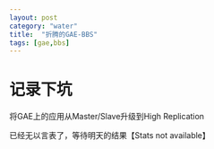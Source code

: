 ```yaml
---
layout: post
category: "water"
title:  "折腾的GAE-BBS"
tags: [gae,bbs]
---
```

# 记录下坑

将GAE上的应用从Master/Slave升级到High Replication

已经无以言表了，等待明天的结果【Stats not available】
